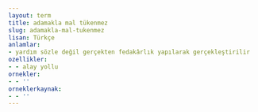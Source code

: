 ```yaml
---
layout: term
title: adamakla mal tükenmez
slug: adamakla-mal-tukenmez
lisan: Türkçe
anlamlar:
- yardım sözle değil gerçekten fedakârlık yapılarak gerçekleştirilir
ozellikler:
- - alay yollu
ornekler:
- - ''
orneklerkaynak:
- - ''
---
```

